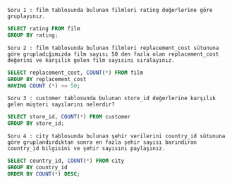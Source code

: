 `Soru 1 : film tablosunda bulunan filmleri rating değerlerine göre gruplayınız.` 
```SQL
SELECT rating FROM film
GROUP BY rating;
```
`Soru 2 : film tablosunda bulunan filmleri replacement_cost sütununa göre grupladığımızda film sayısı 50 den fazla olan replacement_cost değerini ve karşılık gelen film sayısını sıralayınız.` 
```SQL
SELECT replacement_cost, COUNT(*) FROM film
GROUP BY replacement_cost
HAVING COUNT (*) >= 50;
```
`Soru 3 : customer tablosunda bulunan store_id değerlerine karşılık gelen müşteri sayılarını nelerdir?` 
```SQL
SELECT store_id, COUNT(*) FROM customer
GROUP BY store_id;
```
`Soru 4 : city tablosunda bulunan şehir verilerini country_id sütununa göre gruplandırdıktan sonra en fazla şehir sayısı barındıran country_id bilgisini ve şehir sayısını paylaşınız.` 
```SQL
SELECT country_id, COUNT(*) FROM city
GROUP BY country_id 
ORDER BY COUNT(*) DESC;
```
